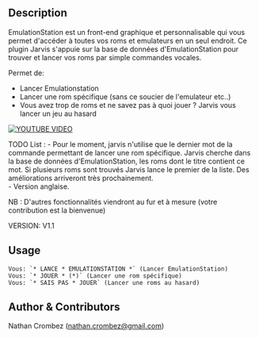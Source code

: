 <!---
IMPORTANT
=========
This README.md is displayed in the WebStore as well as within Jarvis app
Please do not change the structure of this file
Fill-in Description, Usage & Author sections
Make sure to rename the [en] folder into the language code your plugin is written in (ex: fr, es, de, it...)
For multi-language plugin:
- clone the language directory and translate commands/functions.sh
- optionally write the Description / Usage sections in several languages
-->

## Description
EmulationStation est un front-end graphique et personnalisable qui vous permet d'accéder à toutes vos roms et emulateurs en un seul endroit. Ce plugin Jarvis s'appuie sur la base de données d'EmulationStation pour trouver et lancer vos roms par simple commandes vocales. 

Permet de:
   - Lancer Emulationstation
   - Lancer une rom spécifique (sans ce soucier de l'emulateur etc..)
   - Vous avez trop de roms et ne savez pas à quoi jouer ? Jarvis vous lancer un jeu au hasard

[![YOUTUBE VIDEO](https://img.youtube.com/vi/0VZatYSYoYs/0.jpg)](https://www.youtube.com/watch?v=0VZatYSYoYs)




TODO List :
    - Pour le moment, jarvis n'utilise que le dernier mot de la commande permettant de lancer une rom
spécifique. Jarvis cherche dans la base de données d'EmulationStation, les roms dont le titre contient
ce mot. Si plusieurs roms sont trouvés Jarvis lance le premier de la liste. Des améliorations
arriveront très prochainement.  
    - Version anglaise.


NB : D'autres fonctionnalités viendront au fur et à mesure (votre contribution est la bienvenue)

VERSION: V1.1


## Usage
```
Vous: `* LANCE * EMULATIONSTATION *` (Lancer EmulationStation)
Vous: `* JOUER * (*)` (Lancer une rom spécifique)
Vous: `* SAIS PAS * JOUER` (Lancer une roms au hasard)
```

## Author & Contributors
Nathan Crombez (nathan.crombez@gmail.com)
